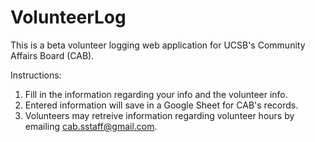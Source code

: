 # VolunteerLog
This is a beta volunteer logging web application for UCSB's Community Affairs Board (CAB).

Instructions:
1. Fill in the information regarding your info and the volunteer info.
2. Entered information will save in a Google Sheet for CAB's records.
3. Volunteers may retreive information regarding volunteer hours by emailing cab.sstaff@gmail.com.
